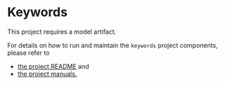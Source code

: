 # Keywords

This project requires a model artifact.

For details on how to run and maintain the `keywords` project components, please refer to
- [the project README](../README.md) and
- [the project manuals.](../README.md)
